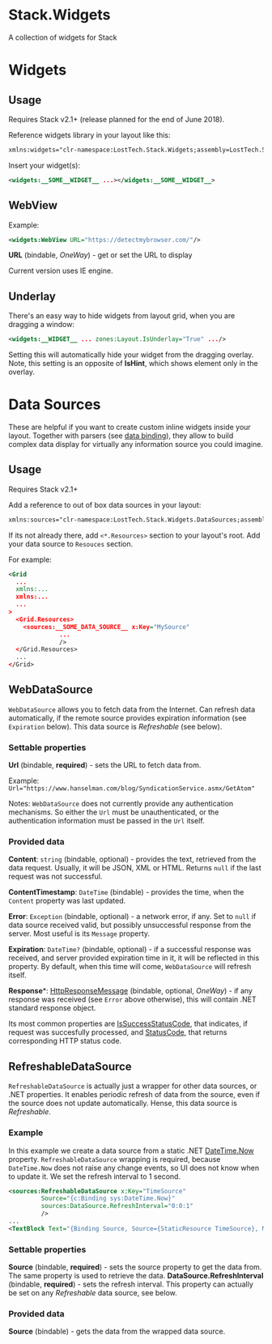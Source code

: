 # Stack.Widgets
A collection of widgets for Stack

# Widgets
## Usage
Requires Stack v2.1+ (release planned for the end of June 2018).

Reference widgets library in your layout like this:
```xml
xmlns:widgets="clr-namespace:LostTech.Stack.Widgets;assembly=LostTech.Stack.Widgets"
```

Insert your widget(s):
```xml
<widgets:__SOME__WIDGET__ ...></widgets:__SOME__WIDGET__>
```

## WebView
Example:
```xml
<widgets:WebView URL="https://detectmybrowser.com/"/>
```

**URL** (bindable, *OneWay*) - get or set the URL to display

Current version uses IE engine.

## Underlay

There's an easy way to hide widgets from layout grid, when you are dragging a window:
```xml
<widgets:__WIDGET__ ... zones:Layout.IsUnderlay="True" .../>
```

Setting this will automatically hide your widget from the dragging overlay. Note, this setting is an opposite of **IsHint**, which shows element only in the overlay.

# Data Sources
These are helpful if you want to create custom inline widgets inside your layout. Together with parsers (see [data binding](docs/DataBinding.md)), they allow to build complex data display for virtually any information source you could imagine.

## Usage
Requires Stack v2.1+

Add a reference to out of box data sources in your layout:
```xml
xmlns:sources="clr-namespace:LostTech.Stack.Widgets.DataSources;assembly=LostTech.Stack.Widgets"
```

If its not already there, add ```<*.Resources>``` section to your layout's root.
Add your data source to ```Resouces``` section.

For example:
```xml
<Grid
  ...
  xmlns:...
  xmlns:...
  ...
>
  <Grid.Resources>
    <sources:__SOME_DATA_SOURCE__ x:Key="MySource" 
              ...
              />  
  </Grid.Resources>
  ...
</Grid>
```

## WebDataSource
```WebDataSource``` allows you to fetch data from the Internet. Can refresh data automatically, if the remote source provides expiration information (see ```Expiration``` below). This data source is *Refreshable* (see below).
### Settable properties
**Url** (bindable, **required**) - sets the URL to fetch data from.

Example: ```Url="https://www.hanselman.com/blog/SyndicationService.asmx/GetAtom"```

Notes: ```WebDataSource``` does not currently provide any authentication mechanisms. So either the ```Url``` must be unauthenticated, or the authentication information must be passed in the ```Url``` itself.
### Provided data
**Content**: ```string``` (bindable, optional) - provides the text, retrieved from the data request. Usually, it will be JSON, XML or HTML. Returns ```null``` if the last request was not successful.

**ContentTimestamp**: ```DateTime``` (bindable) - provides the time, when the ```Content``` property was last updated.

**Error**: ```Exception``` (bindable, optional) - a network error, if any. Set to ```null``` if data source received valid, but possibly unsuccessful response from the server. Most useful is its ```Message``` property.

**Expiration**: ```DateTime?``` (bindable, optional) - if a successful response was received, and server provided expiration time in it, it will be reflected in this property. By default, when this time will come, ```WebDataSource``` will refresh itself.

**Response***: [HttpResponseMessage](https://docs.microsoft.com/en-us/dotnet/api/system.net.http.httpresponsemessage) (bindable, optional, *OneWay*) - if any response was received (see ```Error``` above otherwise), this will contain .NET standard response object. 

Its most common properties are [IsSuccessStatusCode](https://docs.microsoft.com/en-us/dotnet/api/system.net.http.httpresponsemessage.issuccessstatuscode), that indicates, if request was succesfully processed, and [StatusCode](https://docs.microsoft.com/en-us/dotnet/api/system.net.http.httpresponsemessage.statuscode), that returns corresponding HTTP status code.

## RefreshableDataSource
```RefreshableDataSource``` is actually just a wrapper for other data sources, or .NET properties. It enables periodic refresh of data from the source, even if the source does not update automatically. Hense, this data source is *Refreshable*.

### Example
In this example we create a data source from a static .NET [DateTime.Now](https://docs.microsoft.com/en-us/dotnet/api/system.datetime.now) property. ```RefreshableDataSource``` wrapping is required, because ```DateTime.Now``` does not raise any change events, so UI does not know when to update it. We set the refresh interval to 1 second.
```xml
<sources:RefreshableDataSource x:Key="TimeSource" 
         Source="{c:Binding sys:DateTime.Now}"
         sources:DataSource.RefreshInterval="0:0:1"
         />
...
<TextBlock Text="{Binding Source, Source={StaticResource TimeSource}, Mode=OneWay}"/>
```
### Settable properties
**Source** (bindable, **required**) - sets the source property to get the data from. The same property is used to retrieve the data.
**DataSource.RefreshInterval** (bindable, **required**) - sets the refresh interval. This property can actually be set on any *Refreshable* data source, see below.
### Provided data
**Source** (bindable) - gets the data from the wrapped data source.
